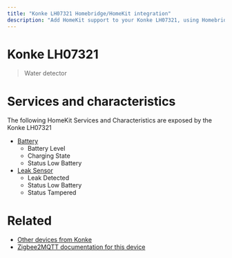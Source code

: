```yaml
---
title: "Konke LH07321 Homebridge/HomeKit integration"
description: "Add HomeKit support to your Konke LH07321, using Homebridge, Zigbee2MQTT and homebridge-z2m."
---
```

<!---
This file has been GENERATED using src/docgen/docgen.ts
DO NOT EDIT THIS FILE MANUALLY!
-->
# Konke LH07321
> Water detector


# Services and characteristics
The following HomeKit Services and Characteristics are exposed by
the Konke LH07321

* [Battery](../../battery.md)
  * Battery Level
  * Charging State
  * Status Low Battery
* [Leak Sensor](../../sensors.md)
  * Leak Detected
  * Status Low Battery
  * Status Tampered


# Related
* [Other devices from Konke](../index.md#konke)
* [Zigbee2MQTT documentation for this device](https://www.zigbee2mqtt.io/devices/LH07321.html)